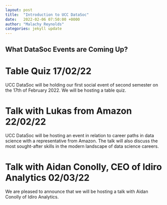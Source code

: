 ```yaml
---
layout: post
title:  "Introduction to UCC DataSoc"
date:   2022-02-06 07:50:00 +0000
author: "Malachy Reynolds"
categories: jekyll update
---
```

## What DataSoc Events are Coming Up?

# Table Quiz 17/02/22

UCC DataSoc will be holding our first social event of second semester on the 17th of February 2022. We will be hosting a table quiz.

# Talk with Lukas from Amazon 22/02/22

UCC DataSoc will be hosting an event in relation to career paths in data science with a representative from Amazon. The talk will also discuss the most sought-after skills in the modern landscape of data science careers.

# Talk with Aidan Conolly, CEO of Idiro Analytics 02/03/22

We are pleased to announce that we will be hosting a talk with Aidan Conolly of Idiro Analytics.

